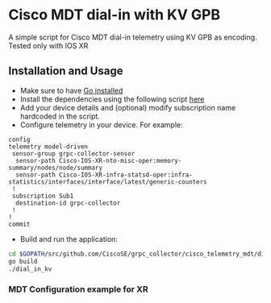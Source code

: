 # Cisco MDT dial-in with KV GPB

A simple script for Cisco MDT dial-in telemetry using KV GPB as encoding. Tested only with IOS XR

## Installation and Usage

* Make sure to have [Go installed](https://golang.org/dl/)
* Install the dependencies using the following script [here](./install.sh)
* Add your device details and (optional) modify subscription name hardcoded in the script. 
* Configure telemetry in your device. For example:

```
config
telemetry model-driven
 sensor-group grpc-collector-sensor
  sensor-path Cisco-IOS-XR-nto-misc-oper:memory-summary/nodes/node/summary
  sensor-path Cisco-IOS-XR-infra-statsd-oper:infra-statistics/interfaces/interface/latest/generic-counters
 !
 subscription Sub1
  destination-id grpc-collector
 !
!
commit

```

* Build and run the application: 

```bash
cd $GOPATH/src/github.com/CiscoSE/grpc_collector/cisco_telemetry_mdt/dial_in_kv
go build
./dial_in_kv
```

### MDT Configuration example for XR





